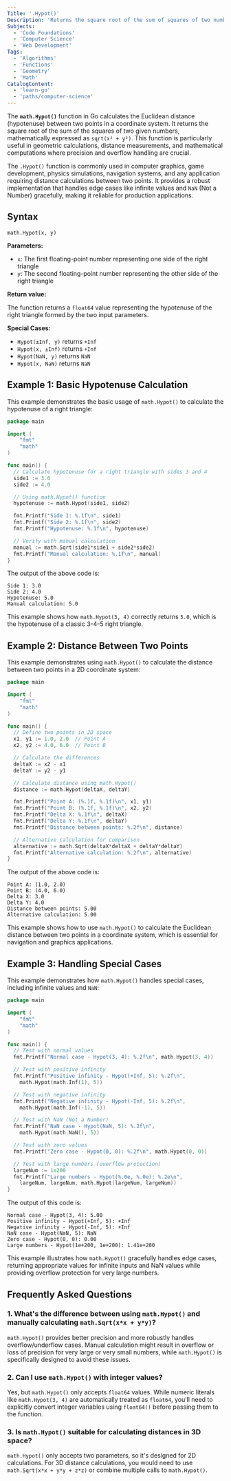 ```yaml
---
Title: '.Hypot()'
Description: 'Returns the square root of the sum of squares of two numbers, avoiding overflow and underflow issues.'
Subjects:
  - 'Code Foundations'
  - 'Computer Science'
  - 'Web Development'
Tags:
  - 'Algorithms'
  - 'Functions'
  - 'Geometry'
  - 'Math'
CatalogContent:
  - 'learn-go'
  - 'paths/computer-science'
---
```


The **`math.Hypot()`** function in Go calculates the Euclidean distance (hypotenuse) between two points in a coordinate system. It returns the square root of the sum of the squares of two given numbers, mathematically expressed as `sqrt(x² + y²)`. This function is particularly useful in geometric calculations, distance measurements, and mathematical computations where precision and overflow handling are crucial.

The `.Hypot()` function is commonly used in computer graphics, game development, physics simulations, navigation systems, and any application requiring distance calculations between two points. It provides a robust implementation that handles edge cases like infinite values and `NaN` (Not a Number) gracefully, making it reliable for production applications.

## Syntax

```pseudo
math.Hypot(x, y)
```

**Parameters:**

- `x`: The first floating-point number representing one side of the right triangle
- `y`: The second floating-point number representing the other side of the right triangle

**Return value:**

The function returns a `float64` value representing the hypotenuse of the right triangle formed by the two input parameters.

**Special Cases:**

- `Hypot(±Inf, y)` returns `+Inf`
- `Hypot(x, ±Inf)` returns `+Inf`
- `Hypot(NaN, y)` returns `NaN`
- `Hypot(x, NaN)` returns `NaN`

## Example 1: Basic Hypotenuse Calculation

This example demonstrates the basic usage of `math.Hypot()` to calculate the hypotenuse of a right triangle:

```go
package main

import (
    "fmt"
    "math"
)

func main() {
  // Calculate hypotenuse for a right triangle with sides 3 and 4
  side1 := 3.0
  side2 := 4.0

  // Using math.Hypot() function
  hypotenuse := math.Hypot(side1, side2)

  fmt.Printf("Side 1: %.1f\n", side1)
  fmt.Printf("Side 2: %.1f\n", side2)
  fmt.Printf("Hypotenuse: %.1f\n", hypotenuse)

  // Verify with manual calculation
  manual := math.Sqrt(side1*side1 + side2*side2)
  fmt.Printf("Manual calculation: %.1f\n", manual)
}
```

The output of the above code is:

```shell
Side 1: 3.0
Side 2: 4.0
Hypotenuse: 5.0
Manual calculation: 5.0
```

This example shows how `math.Hypot(3, 4)` correctly returns `5.0`, which is the hypotenuse of a classic 3-4-5 right triangle.

## Example 2: Distance Between Two Points

This example demonstrates using `math.Hypot()` to calculate the distance between two points in a 2D coordinate system:

```go
package main

import (
    "fmt"
    "math"
)

func main() {
  // Define two points in 2D space
  x1, y1 := 1.0, 2.0  // Point A
  x2, y2 := 4.0, 6.0  // Point B

  // Calculate the differences
  deltaX := x2 - x1
  deltaY := y2 - y1

  // Calculate distance using math.Hypot()
  distance := math.Hypot(deltaX, deltaY)

  fmt.Printf("Point A: (%.1f, %.1f)\n", x1, y1)
  fmt.Printf("Point B: (%.1f, %.1f)\n", x2, y2)
  fmt.Printf("Delta X: %.1f\n", deltaX)
  fmt.Printf("Delta Y: %.1f\n", deltaY)
  fmt.Printf("Distance between points: %.2f\n", distance)

  // Alternative calculation for comparison
  alternative := math.Sqrt(deltaX*deltaX + deltaY*deltaY)
  fmt.Printf("Alternative calculation: %.2f\n", alternative)
}
```

The output of the above code is:

```shell
Point A: (1.0, 2.0)
Point B: (4.0, 6.0)
Delta X: 3.0
Delta Y: 4.0
Distance between points: 5.00
Alternative calculation: 5.00
```

This example shows how to use `math.Hypot()` to calculate the Euclidean distance between two points in a coordinate system, which is essential for navigation and graphics applications.

## Example 3: Handling Special Cases

This example demonstrates how `math.Hypot()` handles special cases, including infinite values and `NaN`:

```go
package main

import (
    "fmt"
    "math"
)

func main() {
  // Test with normal values
  fmt.Printf("Normal case - Hypot(3, 4): %.2f\n", math.Hypot(3, 4))

  // Test with positive infinity
  fmt.Printf("Positive infinity - Hypot(+Inf, 5): %.2f\n",
    math.Hypot(math.Inf(1), 5))

  // Test with negative infinity
  fmt.Printf("Negative infinity - Hypot(-Inf, 5): %.2f\n",
    math.Hypot(math.Inf(-1), 5))

  // Test with NaN (Not a Number)
  fmt.Printf("NaN case - Hypot(NaN, 5): %.2f\n",
    math.Hypot(math.NaN(), 5))

  // Test with zero values
  fmt.Printf("Zero case - Hypot(0, 0): %.2f\n", math.Hypot(0, 0))

  // Test with large numbers (overflow protection)
  largeNum := 1e200
  fmt.Printf("Large numbers - Hypot(%.0e, %.0e): %.2e\n",
    largeNum, largeNum, math.Hypot(largeNum, largeNum))
}
```

The output of this code is:

```shell
Normal case - Hypot(3, 4): 5.00
Positive infinity - Hypot(+Inf, 5): +Inf
Negative infinity - Hypot(-Inf, 5): +Inf
NaN case - Hypot(NaN, 5): NaN
Zero case - Hypot(0, 0): 0.00
Large numbers - Hypot(1e+200, 1e+200): 1.41e+200
```

This example illustrates how `math.Hypot()` gracefully handles edge cases, returning appropriate values for infinite inputs and NaN values while providing overflow protection for very large numbers.

## Frequently Asked Questions

### 1. What's the difference between using `math.Hypot()` and manually calculating `math.Sqrt(x*x + y*y)`?

`math.Hypot()` provides better precision and more robustly handles overflow/underflow cases. Manual calculation might result in overflow or loss of precision for very large or very small numbers, while `math.Hypot()` is specifically designed to avoid these issues.

### 2. Can I use `math.Hypot()` with integer values?

Yes, but `math.Hypot()` only accepts `float64` values. While numeric literals like `math.Hypot(3, 4)` are automatically treated as `float64`, you’ll need to explicitly convert integer variables using `float64()` before passing them to the function.

### 3. Is `math.Hypot()` suitable for calculating distances in 3D space?

`math.Hypot()` only accepts two parameters, so it's designed for 2D calculations. For 3D distance calculations, you would need to use `math.Sqrt(x*x + y*y + z*z)` or combine multiple calls to `math.Hypot()`.
